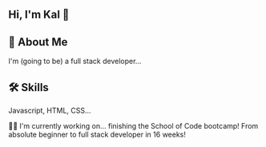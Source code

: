 ## Hi, I'm Kal 👋

## 🚀 About Me
I'm (going to be) a full stack developer...


## 🛠 Skills
Javascript, HTML, CSS...


👩‍💻 I'm currently working on... finishing the School of Code bootcamp! From absolute beginner to full stack developer in 16 weeks!
